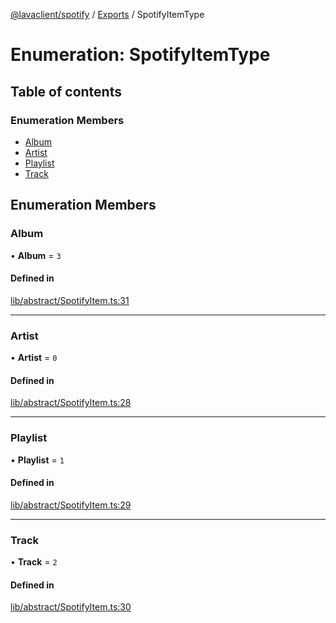[@lavaclient/spotify](../README.md) / [Exports](../modules.md) / SpotifyItemType

# Enumeration: SpotifyItemType

## Table of contents

### Enumeration Members

- [Album](SpotifyItemType.md#album)
- [Artist](SpotifyItemType.md#artist)
- [Playlist](SpotifyItemType.md#playlist)
- [Track](SpotifyItemType.md#track)

## Enumeration Members

### Album

• **Album** = ``3``

#### Defined in

[lib/abstract/SpotifyItem.ts:31](https://github.com/lavaclient/plugins/blob/072af81/packages/spotify/src/lib/abstract/SpotifyItem.ts#L31)

___

### Artist

• **Artist** = ``0``

#### Defined in

[lib/abstract/SpotifyItem.ts:28](https://github.com/lavaclient/plugins/blob/072af81/packages/spotify/src/lib/abstract/SpotifyItem.ts#L28)

___

### Playlist

• **Playlist** = ``1``

#### Defined in

[lib/abstract/SpotifyItem.ts:29](https://github.com/lavaclient/plugins/blob/072af81/packages/spotify/src/lib/abstract/SpotifyItem.ts#L29)

___

### Track

• **Track** = ``2``

#### Defined in

[lib/abstract/SpotifyItem.ts:30](https://github.com/lavaclient/plugins/blob/072af81/packages/spotify/src/lib/abstract/SpotifyItem.ts#L30)
